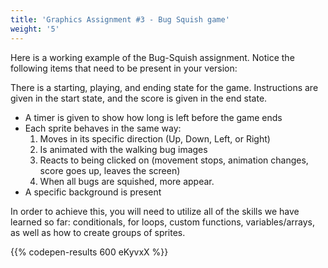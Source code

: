 ```yaml
---
title: 'Graphics Assignment #3 - Bug Squish game'
weight: '5'
---
```


Here is a working example of the Bug-Squish assignment. Notice the following items that need to be present in your version:

There is a starting, playing, and ending state for the game. Instructions are given in the start state, and the score is given in the end state. 

* A timer is given to show how long is left before the game ends
* Each sprite behaves in the same way:
    1.  Moves in its specific direction (Up, Down, Left, or Right)
    2.  Is animated with the walking bug images
    3.  Reacts to being clicked on (movement stops, animation changes, score goes up, leaves the screen)
    4.  When all bugs are squished, more appear.
* A specific background is present

In order to achieve this, you will need to utilize all of the skills we have learned so far: conditionals, for loops, custom functions, variables/arrays, as well as how to create groups of sprites.

{{% codepen-results 600 eKyvxX %}}
